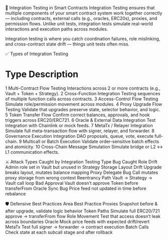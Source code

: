 🔗 Integration Testing in Smart Contracts
Integration Testing ensures that multiple components of your smart contract system work together correctly — including contracts, external calls (e.g., oracles, ERC20s), proxies, and permission flows. Unlike unit tests, integration tests simulate real-world interactions and execution paths across modules.

Integration testing is where you catch coordination failures, role mislinking, and cross-contract state drift — things unit tests often miss.

✅ Types of Integration Testing
#	Type	Description
1	Multi-Contract Flow Testing	Interactions across 2 or more contracts (e.g., Vault + Token + Strategy).
2	Cross-Function Integration	Testing sequences of multiple function calls across contracts.
3	Access-Control Flow Testing	Simulate role/permission movement across modules.
4	Proxy Upgrade Flow Testing	Validate that upgrades preserve state, selector behavior, and logic.
5	Token Transfer Flow	Confirm correct balances, approvals, and hook triggers across ERC20/ERC721.
6	Oracle & External Data Integration	Test integration with Chainlink or mock feeds.
7	MetaTx / Relayer Integration	Simulate full meta-transaction flow with signer, relayer, and forwarder.
8	Governance Execution Integration	DAO proposals, queue, vote, execute full-chain.
9	Multicall or Batch Execution	Validate order-sensitive batch effects and atomicity.
10	Cross-Chain Message Simulation	Simulate bridge or L2 ↔ L1 communication effects.

⚔️ Attack Types Caught by Integration Testing
Type	Bug Caught
Role Drift	Admin role set in Vault but unused in Strategy
Storage Layout Drift	Upgrade breaks layout, mutates balance mapping
Proxy Delegate Bug	Call mutates proxy storage from wrong context
Reentrancy Path	Vault → Strategy → Vault call loop
Bad Approval	Vault doesn’t approve Token before transferFrom
Oracle Sync Bug	Price feed not updated in time before rebalance

🛡️ Defensive Best Practices
Area	Best Practice
Proxies	Snapshot before & after upgrade, validate logic behavior
Token Paths	Simulate full ERC20/721 approve → transferFrom flow
Role Movement	Test that access doesn’t leak across boundaries
Oracle	Mock price feeds with expected drift/revert
MetaTx	Test full signer → forwarder → contract execution
Batch Calls	Check state at each subcall stage and after rollback